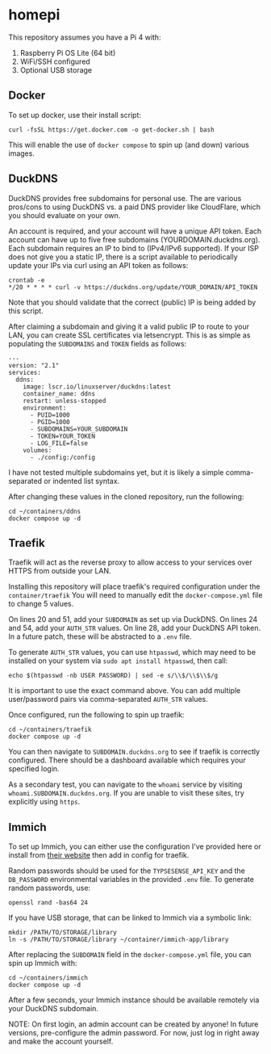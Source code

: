 # homepi
This repository assumes you have a Pi 4 with:
1. Raspberry Pi OS Lite (64 bit)
2. WiFi/SSH configured
3. Optional USB storage

## Docker

To set up docker, use their install script:
```
curl -fsSL https://get.docker.com -o get-docker.sh | bash
```

This will enable the use of `docker compose` to spin up (and down) various images.

## DuckDNS

DuckDNS provides free subdomains for personal use.  The are various pros/cons to using DuckDNS vs. a paid DNS provider like CloudFlare, which you should evaluate on your own.

An account is required, and your account will have a unique API token.  Each account can have up to five free subdomains (YOURDOMAIN.duckdns.org).  Each subdomain requires an IP to bind to (IPv4/IPv6 supported).  If your ISP does not give you a static IP, there is a script available to periodically update your IPs via curl using an API token as follows:

```
crontab -e
*/20 * * * * curl -v https://duckdns.org/update/YOUR_DOMAIN/API_TOKEN
```

Note that you should validate that the correct (public) IP is being added by this script.

After claiming a subdomain and giving it a valid public IP to route to your LAN, you can create SSL certificates via letsencrypt.  This is as simple as populating the `SUBDOMAINS` and `TOKEN` fields as follows:
```
---
version: "2.1"
services:
  ddns:
    image: lscr.io/linuxserver/duckdns:latest
    container_name: ddns
    restart: unless-stopped
    environment:
      - PUID=1000
      - PGID=1000
      - SUBDOMAINS=YOUR_SUBDOMAIN
      - TOKEN=YOUR_TOKEN
      - LOG_FILE=false
    volumes:
      - ./config:/config

```

I have not tested multiple subdomains yet, but it is likely a simple comma-separated or indented list syntax.

After changing these values in the cloned repository, run the following:
```
cd ~/containers/ddns
docker compose up -d
```

## Traefik

Traefik will act as the reverse proxy to allow access to your services over HTTPS from outside your LAN.

Installing this repository will place traefik's required configuration under the `container/traefik` 
You will need to manually edit the `docker-compose.yml` file to change 5 values.

On lines 20 and 51, add your `SUBDOMAIN` as set up via DuckDNS.  On lines 24 and 54, add your `AUTH_STR` values.  On line 28, add your DuckDNS API token.  In a future patch, these will be abstracted to a `.env` file.

To generate `AUTH_STR` values, you can use `htpasswd`, which may need to be installed on your system via `sudo apt install htpasswd`, then call:
```
echo $(htpasswd -nb USER PASSWORD) | sed -e s/\\$/\\$\\$/g
```

It is important to use the exact command above.  You can add multiple user/password pairs via comma-separated `AUTH_STR` values.

Once configured, run the following to spin up traefik:
```
cd ~/containers/traefik
docker compose up -d
```

You can then navigate to `SUBDOMAIN.duckdns.org` to see if traefik is correctly configured.  There should be a dashboard available which requires your specified login.

As a secondary test, you can navigate to the `whoami` service by visiting `whoami.SUBDOMAIN.duckdns.org`.  If you are unable to visit these sites, try explicitly using `https`.

## Immich

To set up Immich, you can either use the configuration I've provided here or install from [their website](https://documentation.immich.app/docs/install/docker-compose) then add in config for traefik.

Random passwords should be used for the `TYPSESENSE_API_KEY` and the `DB_PASSWORD` environmental variables in the provided `.env` file.
To generate random passwords, use:
```
openssl rand -bas64 24
```

If you have USB storage, that can be linked to Immich via a symbolic link:
```
mkdir /PATH/TO/STORAGE/library
ln -s /PATH/TO/STORAGE/library ~/container/immich-app/library
```

After replacing the `SUBDOMAIN` field in the `docker-compose.yml` file, you can spin up Immich with:
```
cd ~/containers/immich
docker compose up -d
```

After a few seconds, your Immich instance should be available remotely via your DuckDNS subdomain.

NOTE: On first login, an admin account can be created by anyone!  In future versions, pre-configure the admin password.  For now, just log in right away and make the account yourself.
